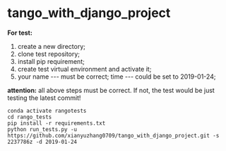 # tango_with_django_project

**For test:**

1. create a new directory;
2. clone test repository;
3. install pip requirement;
4. create test virtual environment and activate it;
5. your name --- must be correct; time --- could be set to 2019-01-24;

**attention:** all above steps must be correct. If not, the test would be just testing the latest commit!

```conda activate rangotests```\
```cd rango_tests```\
```pip install -r requirements.txt```\
```python run_tests.py -u https://github.com/xianyuzhang0709/tango_with_django_project.git -s 2237786z -d 2019-01-24```
